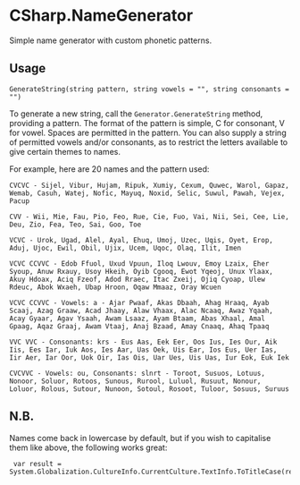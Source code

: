 CSharp.NameGenerator
====================

Simple name generator with custom phonetic patterns.


## Usage
    
    GenerateString(string pattern, string vowels = "", string consonants = "")

To generate a new string, call the `Generator.GenerateString` method, providing a pattern. The format of the pattern is simple, C for consonant, V for vowel. Spaces are permitted in the pattern. You can also supply a string of permitted vowels and/or consonants, as to restrict the letters available to give certain themes to names.

For example, here are 20 names and the pattern used:

    CVCVC - Sijel, Vibur, Hujam, Ripuk, Xumiy, Cexum, Quwec, Warol, Gapaz, Wemab, Casuh, Watej, Nofic, Mayuq, Noxid, Selic, Suwul, Pawah, Vejex, Pacup  
    
    CVV - Wii, Mie, Fau, Pio, Feo, Rue, Cie, Fuo, Vai, Nii, Sei, Cee, Lie, Deu, Zio, Fea, Teo, Sai, Goo, Toe  
    
    VCVC - Urok, Ugad, Alel, Ayal, Ehuq, Umoj, Uzec, Uqis, Oyet, Erop, Aduj, Ujoc, Ewil, Obil, Ujix, Ucem, Uqoc, Olaq, Ilit, Imen  
    
    VCVC CCVVC - Edob Ffuol, Uxud Vpuun, Iloq Lwouv, Emoy Lzaix, Eher Syoup, Anuw Rxauy, Usoy Hkeih, Oyib Cgooq, Ewot Yqeoj, Unux Ylaax, Akuy Hdoax, Aciq Fzeof, Adod Rraec, Itac Zxeij, Ojiq Cyoap, Ulew Rdeuc, Abok Wxaeh, Ubap Hroon, Oqaw Mmaaz, Oray Wcuen  
    
    VCVC CCVVC - Vowels: a - Ajar Pwaaf, Akas Dbaah, Ahag Hraaq, Ayab Scaaj, Azag Graaw, Acad Jhaay, Alaw Vhaax, Alac Ncaaq, Awaz Yqaah, Acay Gyaar, Agav Ysaah, Awam Lsaaz, Ayam Btaam, Abas Xhaal, Amal Gpaag, Aqaz Graaj, Awam Vtaaj, Anaj Bzaad, Amay Cnaaq, Ahaq Tpaaq  

    VVC VVC - Consonants: krs - Eus Aas, Eek Eer, Oos Ius, Ies Our, Aik Iis, Ees Iar, Iuk Aos, Ies Aar, Uas Oek, Uis Ear, Ios Eus, Uer Ias, Iir Aer, Iar Oor, Uok Oir, Ias Ois, Uar Ues, Uis Uas, Iur Eok, Euk Iek

    CVCVVC - Vowels: ou, Consonants: slnrt - Toroot, Susuos, Lotuus, Nonoor, Soluor, Rotoos, Sunous, Rurool, Luluol, Rusuut, Nonour, Loluor, Rolous, Sutour, Nunoon, Sotoul, Rosoot, Tuloor, Sosuus, Suruus

 ## N.B.

 Names come back in lowercase by default, but if you wish to capitalise them like above, the following works great:

     var result = System.Globalization.CultureInfo.CurrentCulture.TextInfo.ToTitleCase(result);